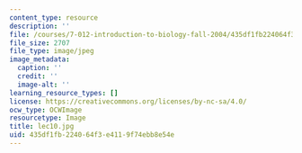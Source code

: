 ```yaml
---
content_type: resource
description: ''
file: /courses/7-012-introduction-to-biology-fall-2004/435df1fb224064f3e4119f74ebb8e54e_lec10.jpg
file_size: 2707
file_type: image/jpeg
image_metadata:
  caption: ''
  credit: ''
  image-alt: ''
learning_resource_types: []
license: https://creativecommons.org/licenses/by-nc-sa/4.0/
ocw_type: OCWImage
resourcetype: Image
title: lec10.jpg
uid: 435df1fb-2240-64f3-e411-9f74ebb8e54e
---
```

